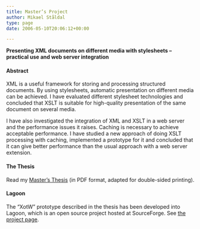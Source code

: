 ```yaml
---
title: Master’s Project
author: Mikael Ståldal
type: page
date: 2006-05-10T20:06:12+00:00

---
```

**Presenting XML documents on different media with stylesheets &#8211; practical use and web server integration**

#### Abstract

XML is a useful framework for storing and processing structured documents. By using stylesheets, automatic presentation on different media can be achieved. I have evaluated different stylesheet technologies and concluded that XSLT is suitable for high-quality presentation of the same document on several media.

I have also investigated the integration of XML and XSLT in a web server and the performance issues it raises. Caching is necessary to achieve acceptable performance. I have studied a new approach of doing XSLT processing with caching, implemented a prototype for it and concluded that it can give better performance than the usual approach with a web server extension.

#### The Thesis

Read my [Master&#8217;s Thesis][1] (in PDF format, adapted for double-sided printing).

#### Lagoon

The &#8220;XotW&#8221; prototype described in the thesis has been developed into Lagoon, which is an open source project hosted at SourceForge. See [the project page][2].

 [1]: https://www.staldal.nu/tech/files/thesis.pdf
 [2]: http://sourceforge.net/projects/lagoon/